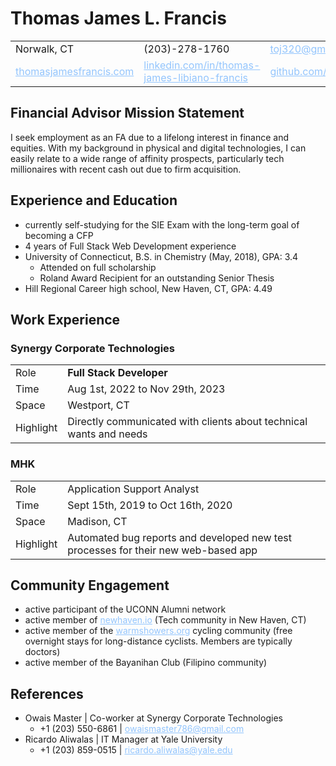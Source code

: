 <style>
    a {
        color: rgb(147 197 253);
    }
</style>

# Thomas James L. Francis

|                                                          |                                                                                                           |                                              |
| -------------------------------------------------------- | --------------------------------------------------------------------------------------------------------- | -------------------------------------------- |
| Norwalk, CT                                              | (203)-278-1760                                                                                            | toj320@gmail.com                             |
| [thomasjamesfrancis.com](https://thomasjamesfrancis.com) | [linkedin.com/in/thomas-james-libiano-francis](https://www.linkedin.com/in/thomas-james-libiano-francis/) | [github.com/tieje](https://github.com/tieje) |

## Financial Advisor Mission Statement

I seek employment as an FA due to a lifelong interest in finance and equities. With my background in physical and digital technologies, I can easily relate to a wide range of affinity prospects, particularly tech millionaires with recent cash out due to firm acquisition.

## Experience and Education

- currently self-studying for the SIE Exam with the long-term goal of becoming a CFP
- 4 years of Full Stack Web Development experience
- University of Connecticut, B.S. in Chemistry (May, 2018), GPA: 3.4
  - Attended on full scholarship
  - Roland Award Recipient for an outstanding Senior Thesis
- Hill Regional Career high school, New Haven, CT, GPA: 4.49

## Work Experience

### Synergy Corporate Technologies

|           |                                                                    |
| --------- | ------------------------------------------------------------------ |
| Role      | <b>Full Stack Developer</b>                                        |
| Time      | Aug 1st, 2022 to Nov 29th, 2023                                    |
| Space     | Westport, CT                                                       |
| Highlight | Directly communicated with clients about technical wants and needs |

### MHK

|           |                                                                                    |
| --------- | ---------------------------------------------------------------------------------- |
| Role      | Application Support Analyst                                                        |
| Time      | Sept 15th, 2019 to Oct 16th, 2020                                                  |
| Space     | Madison, CT                                                                        |
| Highlight | Automated bug reports and developed new test processes for their new web-based app |

## Community Engagement

- active participant of the UCONN Alumni network
- active member of [newhaven.io](https://newhaven.io/) (Tech community in New Haven, CT)
- active member of the [warmshowers.org](https://www.warmshowers.org/) cycling community (free overnight stays for long-distance cyclists. Members are typically doctors)
- active member of the Bayanihan Club (Filipino community)

## References

- Owais Master | Co-worker at Synergy Corporate Technologies
  - +1 (203) 550-6861 | owaismaster786@gmail.com
- Ricardo Aliwalas | IT Manager at Yale University
  - +1 (203) 859-0515 | ricardo.aliwalas@yale.edu
